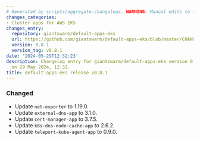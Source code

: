 ```yaml
---
# Generated by scripts/aggregate-changelogs. WARNING: Manual edits to this files will be overwritten.
changes_categories:
- Cluster apps for AWS EKS
changes_entry:
  repository: giantswarm/default-apps-eks
  url: https://github.com/giantswarm/default-apps-eks/blob/master/CHANGELOG.md#081---2024-05-29
  version: 0.8.1
  version_tag: v0.8.1
date: '2024-05-29T12:32:23'
description: Changelog entry for giantswarm/default-apps-eks version 0.8.1, published
  on 29 May 2024, 12:32.
title: default-apps-eks release v0.8.1
---
```


### Changed
- Update `net-exporter` to 1.19.0.
- Update `external-dns-app` to 3.1.0.
- Update `cert-manager-app` to 3.7.5.
- Update `k8s-dns-node-cache-app` to 2.6.2.
- Update `teleport-kube-agent-app` to 0.9.0.
